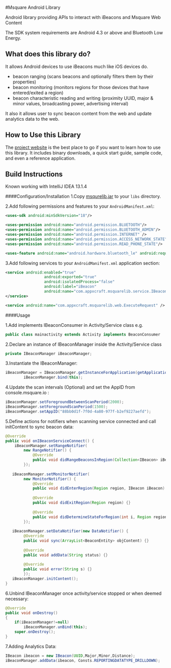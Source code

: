 #Msquare Android LibraryAndroid library providing APIs to interact with iBeacons and Msquare Web ContentThe SDK system requirements are Android 4.3 or above and Bluetooth Low Energy.## What does this library do?It allows Android devices to use iBeacons much like iOS devices do.   - beacon ranging (scans beacons and optionally filters them by their properties) - beacon monitoring (monitors regions for those devices that have entered/exited a region) - beacon characteristic reading and writing (proximity UUID, major & minor values, broadcasting power, advertising interval) It also it allows user to sync beacon content from the web and update analytics data to the web.## How to Use this LibraryThe [project website](http://msquare.io/) is the best place to go if you wantto learn how to use this library.  It includes binary downloads, a quick start guide, sample code, and even a reference application.## Build InstructionsKnown working with IntelliJ IDEA 13.1.4####Configuration/Installation1.Copy [msqurelib.jar](https://github.com/kelvinkok/Msquare-AndroidSDK/blob/master/libs/MsquareLib.jar) to your `libs` directory.2.Add following permissions and features to your `AndroidManifest.xml`:```xml<uses-sdk android:minSdkVersion="18"/><uses-permission android:name="android.permission.BLUETOOTH"/><uses-permission android:name="android.permission.BLUETOOTH_ADMIN"/><uses-permission android:name="android.permission.INTERNET" /><uses-permission android:name="android.permission.ACCESS_NETWORK_STATE" /><uses-permission android:name="android.permission.READ_PHONE_STATE"/><uses-feature android:name="android.hardware.bluetooth_le" android:required="true" />```3.Add following services to your `AndroidManifest.xml` application section:```xml<service android:enabled="true"                 android:exported="true"                 android:isolatedProcess="false"                 android:label="iBeacon"                 android:name="com.appxcraft.msquarelib.service.IBeaconService"></service><service android:name="com.appxcraft.msquarelib.web.ExecuteRequest" />```####Usage 1.Add implements IBeaconConsumer in Activity/Service class e.g.```javapublic class mainactivity extends Activity implements BeaconConsumer ```2.Declare an instance of IBeaconManager inside the Activity/Service class```javaprivate IBeaconManager iBeaconManager;```3.Instantiate the IBeaconManager:```javaiBeaconManager = IBeaconManager.getInstanceForApplication(getApplicationContext());        iBeaconManager.bind(this);```4.Update the scan intervals (Optional) and set the AppID from console.msquare.io :```javaiBeaconManager.setForegroundBetweenScanPeriod(2000);iBeaconManager.setForegroundScanPeriod(1500);iBeaconManager.setAppID("88bb0d1f-7f0d-4a80-977f-b2ef9227aefd");```5.Define actions for notifiers when scanning service connected and call initContent to sync beacon data:```java@Overridepublic void onIBeaconServiceConnect() {    iBeaconManager.setRangeNotifier(        new RangeNotifier() {            @Override            public void didRangeBeaconsInRegion(Collection<IBeacon> iBeacons, Region region) {}        });          iBeaconManager.setMonitorNotifier(        new MonitorNotifier() {            @Override            public void didEnterRegion(Region region, IBeacon iBeacon) {}                           @Override            public void didExitRegion(Region region) {}                        @Override            public void didDetermineStateForRegion(int i, Region region, IBeacon iBeacon) {}        });           iBeaconManager.setDataNotifier(new DataNotifier() {        @Override        public void sync(ArrayList<BeaconEntity> objContent) {}                @Override        public void addData(String status) {}                @Override        public void error(String s) {}        });   iBeaconManager.initContent();}```6.Unbind IBeaconManager once activity/service stopped or when deemed necessary:```java@Overridepublic void onDestroy(){    if(iBeaconManager!=null)        iBeaconManager.unBind(this);    super.onDestroy();}```7.Adding Analytics Data:```javaIBeacon ibeacon = new IBeacon(UUID,Major,Minor,Distance);iBeaconManager.addData(ibeacon, Consts.REPORTINGDATATYPE_DRILLDOWN);```